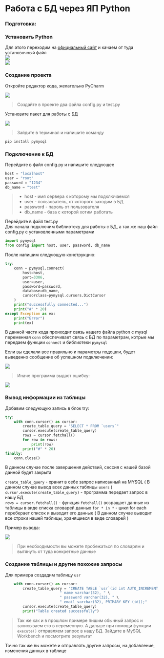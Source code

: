 # Работа с БД через ЯП Python

### Подготовка:

### Установить Python

Для этого переходим на <a href="https://www.python.org/">официальный сайт</a> и качаем от туда установочный файл  
<img src="src\img\offpy.png">  
<img src="src\img\download.png">

### Создание проекта

Откройте редактор кода, желательно PyCharm

<img src="src\img\pycharm_main.png">

> Создайте в проекте два файла config.py и test.py

Установите пакет для работы с БД

<img src="src\img\pymysql.png">

> Зайдите в терминал и напишите команду

```sh
pip install pymysql
```

### Подключение к БД

Перейдите в файл config.py и напишите следующее

```python
host = "localhost"
user = "root"
password = "1234"
db_name = "test"
```

> - host - имя сервера к которому мы подключаемся  
> - user - пользователь, от которого заходим в БД  
> - password - пароль от пользователя  
> - db_name - база с которой хотим работать

Перейдите в файл test.py  
Для начала подключим библиотеку для работы с БД, а так же наш файл config.py с установленными параметрами

```python
import pymysql
from config import host, user, password, db_name
```

После напишим следующую конструкцию:

```python
try:
    conn = pymysql.connect(
        host=host,
        port=3306,
        user=user,
        password=password,
        database=db_name,
        cursorclass=pymysql.cursors.DictCursor
    )
    print("successfully connected...")
    print("#" * 20)
except Exception as ex:
    print("Error")
    print(ex)
```

В данной части кода проиходит связь нашего файла python с mysql  
переменная `conn` обеспечивает связь с БД по параметрам, котрые мы передаем функции `connect` и библиотеки `pymysql`

Если вы сделали все правильно и параметры подошли, будет выведенно сообщение об успешном подключении:

<img src="src\img\conn_succ.png">

> Иначе программа выдаст ошибку:

<img src="src\img\conn_error.png">

### Вывод информации из таблицы

Добавим следующую запись в блок try:

```python
try:
    with conn.cursor() as cursor:
        create_table_query = "SELECT * FROM `users`"
        cursor.execute(create_table_query)
        rows = cursor.fetchall()
        for row in rows:
            print(row)
        print("#" * 20)
finally:
    conn.close()
```

В данном случае после завершения действий, сессия с нашей базой данной будет закрыта

`create_table_query` - хранит в себе запрос написанный на MYSQL ( В данном случае вывод всех данных таблицы `users` )  
`cursor.execute(create_table_query)` - программа передает запрос в нашу БД  
`rows = cursor.fetchall()` - функция `fetchall()` возращает данные из таблицы в виде списка словарей данных
`for * in *` - цикл for each переберает список и выводит его данные ( В данном случае выводит все строки нашей таблицы, хранящиеся в виде словарей )  

Пример вывода:  

<img src="src\img\select_table.png">

> При необходимости вы можете пробежаться по словарям и вытянуть от туда конкретные данные

### Создание таблицы и другие похожие запросы

Для примера создадим таблицу `usr`  

```python
    with conn.cursor() as cursor:
        create_table_query = "CREATE TABLE `usr`(id int AUTO_INCREMENT," \
                         " name varchar(32), " \
                         " password varchar(32), " \
                         " email varchar(32), PRIMARY KEY (id));"
        cursor.execute(create_table_query)
        print("Table created successfully")
```

> Так же как и в прошлом примере пишим обычный запрос и записываем его в переменную. А дальше при помощи функции `execute()` отправляем запрос в нашу БД. Зайдите в MySQL Workbench и посмотрите результат

Точно так же вы можете и отправлять другие запросы, на добавление, изменения данных в таблице